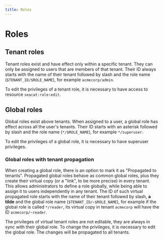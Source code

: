 ```yaml
---
title: Roles
---
```


# Roles

## Tenant roles

Tenant roles exist and have effect only within a specific tenant. 
They can only be assigned to users that are members of that tenant.
Their ID always starts with the name of their tenant followed by slash and the role name (`$TENANT_ID/$ROLE_NAME`), 
for example `acmecorp/admin`.

To edit the privileges of a tenant role, it is necessary to have access to resource `seacat:role:edit`.

## Global roles

Global roles exist above tenants.
When assigned to a user, a global role has effect across all the user's tenants.
Their ID starts with an asterisk followed by slash and the role name (`*/$ROLE_NAME`), 
for example `*/superuser`.

To edit the privileges of a global role, it is necessary to have superuser privileges.

### Global roles with tenant propagation

When creating a global role, there is an option to mark it as "Propagated to tenants".
Propagated global roles behave as common global roles, plus they create their virtual copy (or a "link", to be more precise) in every tenant.
This allows administrators to define a role globally, while being able to assign it to users independently in any tenant.
The ID of such virtual propagated role starts with the name of their tenant followed by slash, **a tilde** and the global role name (`$TENANT_ID/~$ROLE_NAME`),
for example if the global role is called  `*/reader`, its virtual copy in tenant `acmecorp` will have the ID `acmecorp/~reader`.

The privileges of virtual tenant roles are not editable, they are always in sync with their global role.
To change the privileges, it is necessary to edit the global role.
The changes will be propagated to all tenants.
